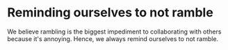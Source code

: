 # Reminding ourselves to not ramble  

We believe rambling is the biggest impediment to collaborating with others because it's annoying. Hence, we always remind ourselves to not ramble.  
